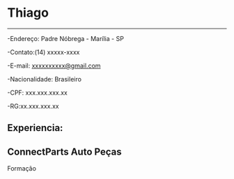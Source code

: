 # Thiago 

---


-Endereço: Padre Nóbrega - Marília - SP

-Contato:(14) xxxxx-xxxx

-E-mail: xxxxxxxxxx@gmail.com

-Nacionalidade: Brasileiro

-CPF: xxx.xxx.xxx.xx

-RG:xx.xxx.xxx.xx


Experiencia:
---
ConnectParts Auto Peças
---
Formação


